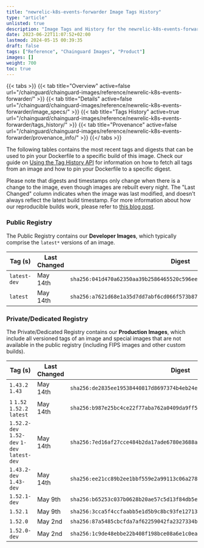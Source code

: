 ```yaml
---
title: "newrelic-k8s-events-forwarder Image Tags History"
type: "article"
unlisted: true
description: "Image Tags and History for the newrelic-k8s-events-forwarder Chainguard Image"
date: 2023-06-22T11:07:52+02:00
lastmod: 2024-05-15 00:39:35
draft: false
tags: ["Reference", "Chainguard Images", "Product"]
images: []
weight: 700
toc: true
---
```


{{< tabs >}}
{{< tab title="Overview" active=false url="/chainguard/chainguard-images/reference/newrelic-k8s-events-forwarder/" >}}
{{< tab title="Details" active=false url="/chainguard/chainguard-images/reference/newrelic-k8s-events-forwarder/image_specs/" >}}
{{< tab title="Tags History" active=true url="/chainguard/chainguard-images/reference/newrelic-k8s-events-forwarder/tags_history/" >}}
{{< tab title="Provenance" active=false url="/chainguard/chainguard-images/reference/newrelic-k8s-events-forwarder/provenance_info/" >}}
{{</ tabs >}}

The following tables contains the most recent tags and digests that can be used to pin your Dockerfile to a specific build of this image. Check our guide on [Using the Tag History API](/chainguard/chainguard-images/using-the-tag-history-api/) for information on how to fetch all tags from an image and how to pin your Dockerfile to a specific digest.

Please note that digests and timestamps only change when there is a change to the image, even though images are rebuilt every night. The "Last Changed" column indicates when the image was last modified, and doesn't always reflect the latest build timestamp. For more information about how our reproducible builds work, please refer to [this blog post](https://www.chainguard.dev/unchained/reproducing-chainguards-reproducible-image-builds).

### Public Registry
The Public Registry contains our **Developer Images**, which typically comprise the `latest*` versions of an image.

| Tag (s)       | Last Changed | Digest                                                                    |
|---------------|--------------|---------------------------------------------------------------------------|
|  `latest-dev` | May 14th     | `sha256:041d470a62350aa39b2586465520c596ee46db31dc3a2bbf0e772181e144f6b8` |
|  `latest`     | May 14th     | `sha256:a7621d68e1a35d7dd7abf6cd066f573b87a1a07e6d5d1eae0902731444890919` |


### Private/Dedicated Registry
The Private/Dedicated Registry contains our **Production Images**, which include all versioned tags of an image and special images that are not available in the public registry (including FIPS images and other custom builds).

| Tag (s)                                       | Last Changed | Digest                                                                    |
|-----------------------------------------------|--------------|---------------------------------------------------------------------------|
|  `1.43.2` `1.43`                              | May 14th     | `sha256:de2835ee19538440817d8697374b4eb24eb7bf3e1589dea80856ad110a5ee96d` |
|  `1` `1.52` `1.52.2` `latest`                 | May 14th     | `sha256:b987e25bc4ce22f77aba762a0409da9ff5e9b7600fb2f8677d1a9701e67bb8a1` |
|  `1.52.2-dev` `1.52-dev` `1-dev` `latest-dev` | May 14th     | `sha256:7ed16af27cce484b2da17ade6780e3688a0c1a64cd2d5e6f49fb0ee1f53adf6c` |
|  `1.43.2-dev` `1.43-dev`                      | May 14th     | `sha256:ee21cc89b2ee1bbf559e2a99113c06a27837f20d2b6fae59a31b6c227857d4cb` |
|  `1.52.1-dev`                                 | May 9th      | `sha256:b65253c037b0628b20ae57c5d13f84db5ef0bd441e257fc492fee8507ee489a5` |
|  `1.52.1`                                     | May 9th      | `sha256:3cca5f4ccfaabb5e1d5b9c8bc93fe12713b06279a99b1b44d168329ccb5905f7` |
|  `1.52.0`                                     | May 2nd      | `sha256:87a5485cbcfda7af62259042fa2327334b8e0bcc8baffb42d3f5f21380ff1e85` |
|  `1.52.0-dev`                                 | May 2nd      | `sha256:1c9de48ebbe22b408f198bce08a6e1c0eab61f9941be97596623a3cc79f6178a` |


